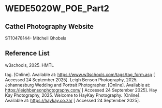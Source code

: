 # WEDE5020W_POE_Part2
## Cathel Photography Website
ST10478144- Mitchell Qhobela
## Reference List
w3schools, 2025. HMTL <form> tag. [Online]. Available at: https://www.w3schools.com/tags/tag_form.asp [ Accessed 24 September 2025].
Leigh Benson Photography, 2025. Johannesburg Wedding and Portrait Photographer. [Online]. Available at: https://leighbensonphotography.com/ [ Accessed 24 September 2025].
Hay Kay Photography, 2025. Welcome to HayKay Photography. [Online]. Available at: https://haykay.co.za/ [ Accessed 24 September 2025].
